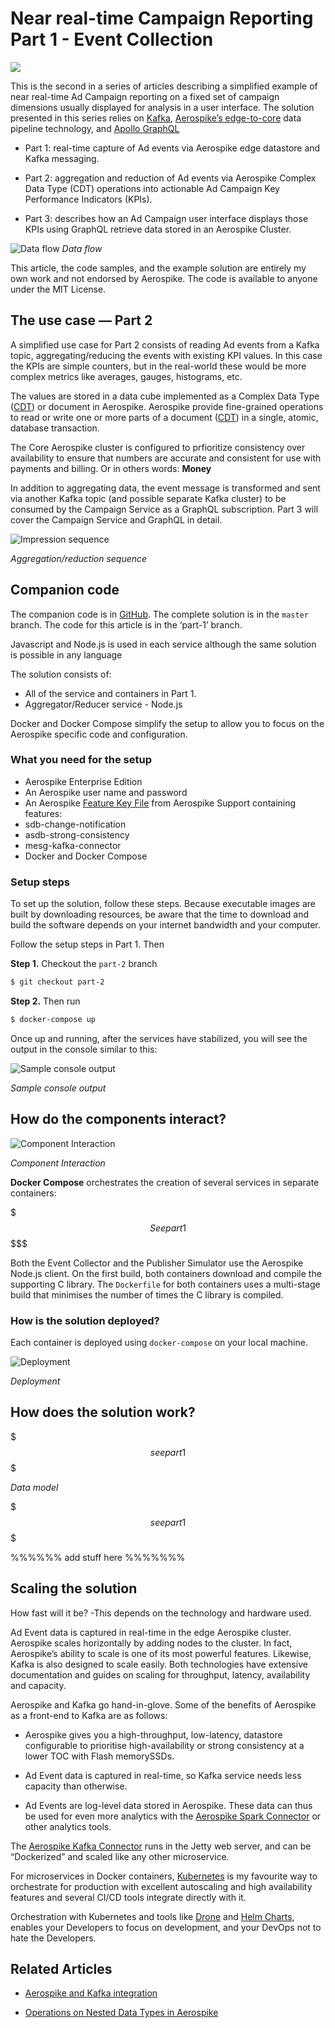 
# Near real-time Campaign Reporting Part 1 - Event Collection

![](https://raw.githubusercontent.com/helipilot50/real-time-reporting-aerospike-kafka/master/architecture/aerospike-logo-long.png)

This is the second in a series of articles describing a simplified example of near real-time Ad Campaign reporting on a fixed set of campaign dimensions usually displayed for analysis in a user interface. The solution presented in this series relies on [Kafka](https://en.wikipedia.org/wiki/Apache_Kafka), [Aerospike’s edge-to-core](https://www.aerospike.com/blog/edge-computing-what-why-and-how-to-best-do/) data pipeline technology, and [Apollo GraphQL](https://www.apollographql.com/)

* Part 1: real-time capture of Ad events via Aerospike edge datastore and Kafka messaging.

* Part 2: aggregation and reduction of Ad events via Aerospike Complex Data Type (CDT) operations into actionable Ad Campaign Key Performance Indicators (KPIs).

* Part 3: describes how an Ad Campaign user interface displays those KPIs using GraphQL retrieve data stored in an Aerospike Cluster.

![Data flow](http://www.plantuml.com/plantuml/proxy?src=https://raw.githubusercontent.com/helipilot50/real-time-reporting-aerospike-kafka/master/architecture/data-flow.puml&fmt=svg)
*Data flow*

This article, the code samples, and the example solution are entirely my own work and not endorsed by Aerospike. The code is available to anyone under the MIT License.

## The use case — Part 2

A simplified use case for Part 2 consists of reading Ad events from a Kafka topic, aggregating/reducing the events with existing KPI values. In this case the KPIs are simple counters, but in the real-world these would be more complex metrics like averages, gauges, histograms, etc. 

The values are stored in a data cube implemented as a Complex Data Type ([CDT](https://www.aerospike.com/docs/guide/cdt.html)) or document in Aerospike. Aerospike provide fine-grained operations to read or write one or more parts of a document ([CDT](https://www.aerospike.com/docs/guide/cdt.html)) in a single, atomic, database transaction.

The Core Aerospike cluster is configured to prfioritize consistency over availability to ensure that numbers are accurate and consistent for use with payments and billing. Or in others words: **Money**

In addition to aggregating data, the event message is transformed and sent via another Kafka topic (and possible separate Kafka cluster) to be consumed by the Campaign Service as a GraphQL subscription. Part 3 will cover the Campaign Service and GraphQL in detail. 

![Impression sequence](http://www.plantuml.com/plantuml/proxy?src=https://raw.githubusercontent.com/helipilot50/real-time-reporting-aerospike-kafka/master/architecture/event-sequence-part-2.puml&fmt=svg)

*Aggregation/reduction sequence*

## Companion code

The companion code is in [GitHub](https://github.com/helipilot50/real-time-reporting-aerospike-kafka). The complete solution is in the `master` branch. The code for this article is in the ‘part-1’ branch. 

Javascript and Node.js is used in each service although the same solution is possible in any language

The solution consists of:

* All of the service and containers in Part 1.
* Aggregator/Reducer service - Node.js

Docker and Docker Compose simplify the setup to allow you to focus on the Aerospike specific code and configuration.

### What you need for the setup

* Aerospike Enterprise Edition
* An Aerospike user name and password
* An Aerospike [Feature Key File](https://www.aerospike.com/docs/reference/configuration/index.html?show-removed=1#feature-key-file) from Aerospike Support containing features:
 * sdb-change-notification
 * asdb-strong-consistency
 * mesg-kafka-connector
* Docker and Docker Compose

### Setup steps

To set up the solution, follow these steps. Because executable images are built by downloading resources, be aware that the time to download and build the software depends on your internet bandwidth and your computer.

Follow the setup steps in Part 1. Then

**Step 1.** Checkout the `part-2` branch

```bash
$ git checkout part-2
```

**Step 2.** Then run

```bash
$ docker-compose up
```

Once up and running, after the services have stabilized, you will see the output in the console similar to this:

![Sample console output](https://raw.githubusercontent.com/helipilot50/real-time-reporting-aerospike-kafka/master/architecture/XXX.png)

*Sample console output*

## How do the components interact?

![Component Interaction](http://www.plantuml.com/plantuml/proxy?src=https://raw.githubusercontent.com/helipilot50/real-time-reporting-aerospike-kafka/master/architecture/edge-component-detail.puml&fmt=svg)

*Component Interaction*

**Docker Compose** orchestrates the creation of several services in separate containers:

 $$$$$$$ See part 1 $$$$$$$$$
 
Both the Event Collector and the Publisher Simulator use the Aerospike Node.js client. On the first build, both containers download and compile the supporting C library. The `Dockerfile` for both containers uses a multi-stage build that minimises the number of times the C library is compiled.

### How is the solution deployed?

Each container is deployed using `docker-compose` on your local machine.

![Deployment](http://www.plantuml.com/plantuml/proxy?src=https://raw.githubusercontent.com/helipilot50/real-time-reporting-aerospike-kafka/master/architecture/docker-compose-deployment-part-2.puml&fmt=svg)

*Deployment*

## How does the solution work?

$$$ see part 1 $$$

*Data model*

$$$ see part 1 $$$

%%%%%% add stuff here %%%%%%%

## Scaling the solution

How fast will it be? -This depends on the technology and hardware used.

Ad Event data is captured in real-time in the edge Aerospike cluster. Aerospike scales horizontally by adding nodes to the cluster. In fact, Aerospike’s ability to scale is one of its most powerful features. Likewise, Kafka is also designed to scale easily. Both technologies have extensive documentation and guides on scaling for throughput, latency, availability and capacity.

Aerospike and Kafka go hand-in-glove. Some of the benefits of Aerospike as a front-end to Kafka are as follows:

* Aerospike gives you a high-throughput, low-latency, datastore configurable to prioritise high-availability or strong consistency at a lower TOC with Flash memorySSDs.

* Ad Event data is captured in real-time, so Kafka service needs less capacity than otherwise.

* Ad Events are log-level data stored in Aerospike. These data can thus be used for even more analytics with the [Aerospike Spark Connector](https://www.aerospike.com/docs/connectors/enterprise/spark/) or other analytics tools.

The [Aerospike Kafka Connector](https://www.aerospike.com/docs/connectors/enterprise/kafka/) runs in the Jetty web server, and can be “Dockerized” and scaled like any other microservice.

For microservices in Docker containers, [Kubernetes](https://kubernetes.io/) is my favourite way to orchestrate for production with excellent autoscaling and high availability features and several CI/CD tools integrate directly with it.

Orchestration with Kubernetes and tools like [Drone](https://drone.io/) and [Helm Charts](https://helm.sh/), enables your Developers to focus on development, and your DevOps not to hate the Developers.

## Related Articles

* [Aerospike and Kafka integration](https://medium.com/aerospike-developer-blog/aerospike-and-kafka-integration-outbound-d948553f885e) 

* [Operations on Nested Data Types in Aerospike](https://medium.com/aerospike-developer-blog/operations-on-nested-data-types-in-aerospike-part-i-c17400ffc15b)



